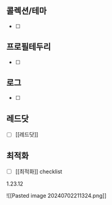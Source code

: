 


## 콜렉션/테마
- [ ]  

## 프로필테두리
- [ ]  


## 로그
- [ ]  


## 레드닷
- [ ]  [[레드닷]]


## 최적화
- [ ] [[최적화]] checklist


1.23.12


![[Pasted image 20240702211324.png]]